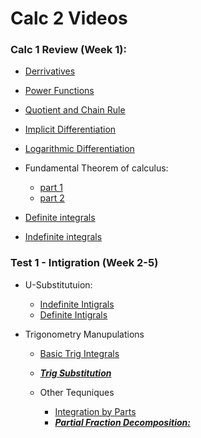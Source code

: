 # Calc 2 Videos

### Calc 1 Review (Week 1):

* [Derrivatives](https://www.youtube.com/watch?v=5yfh5cf4-0w)

* [Power Functions](https://www.youtube.com/watch?v=9Yz-RCdS2Tg)

* [Quotient and Chain Rule](https://youtu.be/lEj3dzj2Doc)

* [Implicit Differentiation](https://www.youtube.com/watch?v=xbviQHhU1rA)

* [Logarithmic Differentiation](https://www.youtube.com/watch?v=Dp9sgIvaKPk)

* Fundamental Theorem of calculus:
    * [part 1](https://www.youtube.com/watch?v=aeB5BWY0RlE)
    * [part 2](https://www.youtube.com/watch?v=ns8N1UuXl4w)

* [Definite integrals](https://www.youtube.com/watch?v=Gc3QvUB0PkI)
* [Indefinite integrals](https://www.youtube.com/watch?v=JTFMeSCxgcA)

### Test 1 - Intigration (Week 2-5)

* U-Substitutuion:
    * [Indefinite Intigrals](https://www.youtube.com/watch?v=IAh00vU3FSY)
    * [Definite Intigrals](https://www.youtube.com/watch?v=tM4RWc9ryx0)

* Trigonometry Manupulations
    * [Basic Trig Integrals](https://www.youtube.com/watch?v=flvhNBoOsiA)
    * [***Trig Substitution***](https://www.youtube.com/watch?v=gJdeJ1CoFnU)
  
  * Other Tequniques
    * [Integration by Parts](https://www.youtube.com/watch?v=tGu-764KHCk)
    * [***Partial Fraction Decomposition:***](https://www.youtube.com/watch?v=BvGKVn-85jM)
